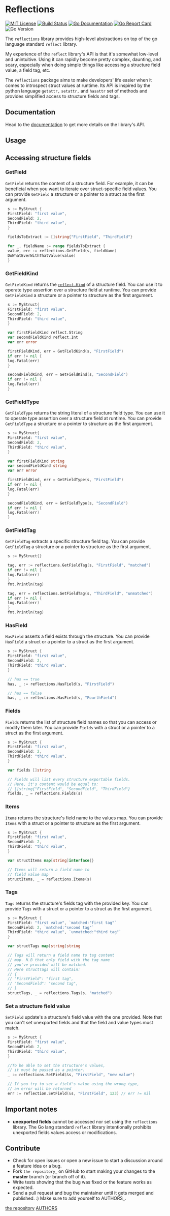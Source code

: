 # Reflections

[![MIT License](https://img.shields.io/badge/License-MIT-green.svg)](https://choosealicense.com/licenses/mit/)
[![Build Status](https://github.com/oleiade/reflections/actions/workflows/go.yml/badge.svg)](https://github.com/oleiade/reflections/actions/workflows/go.yml)
[![Go Documentation](https://pkg.go.dev/badge/github.com/oleiade/reflections)](https://pkg.go.dev/github.com/oleiade/reflections)
[![Go Report Card](https://goreportcard.com/badge/github.com/oleiade/reflections)](https://goreportcard.com/report/github.com/oleiade/reflections)
![Go Version](https://img.shields.io/github/go-mod/go-version/oleiade/reflections)

The `reflections` library provides high-level abstractions on top of the go language standard `reflect` library.

My experience of the `reflect` library's API is that it's somewhat low-level and unintuitive. Using it can rapidly become pretty complex, daunting, and scary, especially when doing simple things like accessing a structure field value, a field tag, etc.

The `reflections` package aims to make developers' life easier when it comes to introspect struct values at runtime. Its API is inspired by the python language `getattr,` `setattr,` and `hasattr` set of methods and provides simplified access to structure fields and tags.

## Documentation

Head to the [documentation](https://pkg.go.dev/github.com/oleiade/reflections) to get more details on the library's API.

## Usage

## Accessing structure fields

### GetField

`GetField` returns the content of a structure field. For example, it can be beneficial when you want to iterate over struct-specific field values. You can provide `GetField` a structure or a pointer to a struct as the first argument.

```go
 s := MyStruct {
 FirstField: "first value",
 SecondField: 2,
 ThirdField: "third value",
 }

 fieldsToExtract := []string{"FirstField", "ThirdField"}

 for _, fieldName := range fieldsToExtract {
 value, err := reflections.GetField(s, fieldName)
 DoWhatEverWithThatValue(value)
 }
```

### GetFieldKind

`GetFieldKind` returns the [`reflect.Kind`](http://golang.org/src/pkg/reflect/type.go?s=6916:6930#L189) of a structure field. You can use it to operate type assertion over a structure field at runtime. You can provide `GetFieldKind` a structure or a pointer to structure as the first argument.

```go
 s := MyStruct{
 FirstField: "first value",
 SecondField: 2,
 ThirdField: "third value",
 }

 var firstFieldKind reflect.String
 var secondFieldKind reflect.Int
 var err error

 firstFieldKind, err = GetFieldKind(s, "FirstField")
 if err != nil {
 log.Fatal(err)
 }

 secondFieldKind, err = GetFieldKind(s, "SecondField")
 if err != nil {
 log.Fatal(err)
 }
```

### GetFieldType

`GetFieldType` returns the string literal of a structure field type. You can use it to operate type assertion over a structure field at runtime. You can provide `GetFieldType` a structure or a pointer to structure as the first argument.

```go
 s := MyStruct{
 FirstField: "first value",
 SecondField: 2,
 ThirdField: "third value",
 }

 var firstFieldKind string
 var secondFieldKind string
 var err error

 firstFieldKind, err = GetFieldType(s, "FirstField")
 if err != nil {
 log.Fatal(err)
 }

 secondFieldKind, err = GetFieldType(s, "SecondField")
 if err != nil {
 log.Fatal(err)
 }
```

### GetFieldTag

`GetFieldTag` extracts a specific structure field tag. You can provide `GetFieldTag` a structure or a pointer to structure as the first argument.

```go
 s := MyStruct{}

 tag, err := reflections.GetFieldTag(s, "FirstField", "matched")
 if err != nil {
 log.Fatal(err)
 }
 fmt.Println(tag)

 tag, err = reflections.GetFieldTag(s, "ThirdField", "unmatched")
 if err != nil {
 log.Fatal(err)
 }
 fmt.Println(tag)
```

### HasField

`HasField` asserts a field exists through the structure. You can provide `HasField` a struct or a pointer to a struct as the first argument.

```go
 s := MyStruct {
 FirstField: "first value",
 SecondField: 2,
 ThirdField: "third value",
 }

 // has == true
 has, _ := reflections.HasField(s, "FirstField")

 // has == false
 has, _ := reflections.HasField(s, "FourthField")
```

### Fields

`Fields` returns the list of structure field names so that you can access or modify them later. You can provide `Fields` with a struct or a pointer to a struct as the first argument.

```go
 s := MyStruct {
 FirstField: "first value",
 SecondField: 2,
 ThirdField: "third value",
 }

 var fields []string

 // Fields will list every structure exportable fields.
 // Here, it's content would be equal to:
 // []string{"FirstField", "SecondField", "ThirdField"}
 fields, _ = reflections.Fields(s)
```

### Items

`Items` returns the structure's field name to the values map. You can provide `Items` with a struct or a pointer to structure as the first argument.

```go
 s := MyStruct {
 FirstField: "first value",
 SecondField: 2,
 ThirdField: "third value",
 }

 var structItems map[string]interface{}

 // Items will return a field name to
 // field value map
 structItems, _ = reflections.Items(s)
```

### Tags

`Tags` returns the structure's fields tag with the provided key. You can provide `Tags` with a struct or a pointer to a struct as the first argument.

```go
 s := MyStruct {
 FirstField: "first value", `matched:"first tag"`
 SecondField: 2, `matched:"second tag"`
 ThirdField: "third value", `unmatched:"third tag"`
 }

 var structTags map[string]string

 // Tags will return a field name to tag content
 // map. N.B that only field with the tag name
 // you've provided will be matched.
 // Here structTags will contain:
 // {
 // "FirstField": "first tag",
 // "SecondField": "second tag",
 // }
 structTags, _ = reflections.Tags(s, "matched")
```

### Set a structure field value

`SetField` update's a structure's field value with the one provided. Note that you can't set unexported fields and that the field and value types must match.

```go
 s := MyStruct {
 FirstField: "first value",
 SecondField: 2,
 ThirdField: "third value",
 }

 //To be able to set the structure's values,
 // it must be passed as a pointer.
 _ := reflections.SetField(&s, "FirstField", "new value")

 // If you try to set a field's value using the wrong type,
 // an error will be returned
 err := reflection.SetField(&s, "FirstField", 123) // err != nil
```

## Important notes

- **unexported fields** cannot be accessed nor set using the `reflections` library. The Go lang standard `reflect` library intentionally prohibits unexported fields values access or modifications.

## Contribute

- Check for open issues or open a new issue to start a discussion around a feature idea or a bug.
- Fork `the repository`\_ on GitHub to start making your changes to the **master** branch (or branch off of it).
- Write tests showing that the bug was fixed or the feature works as expected.
- Send a pull request and bug the maintainer until it gets merged and published. :) Make sure to add yourself to AUTHORS\_.

[the repository](http://github.com/oleiade/reflections)
[AUTHORS](https://github.com/oleiade/reflections/blob/master/AUTHORS.md)
